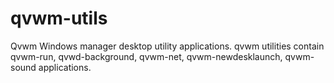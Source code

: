 qvwm-utils
==========

Qvwm Windows manager desktop utility applications.
qvwm utilities contain qvwm-run, qvwd-background, qvwm-net, qvwm-newdesklaunch, qvwm-sound applications.
